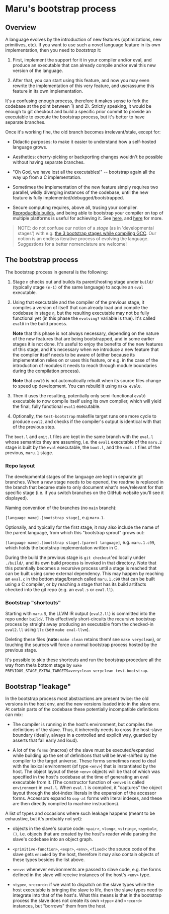 # Maru's bootstrap process

## Overview

A language evolves by the introduction of new features (optimizations, new primitives, etc).
If you want to use such a novel language feature in its own implementation,
then you need to *bootstrap* it:

1) First, implement the support for it in your compiler and/or eval, and produce
   an executable that can already compile and/or eval this new version of the language.

2) After that, you can start using this feature, and now you may even rewrite the
   implementation of this very feature, and use/assume this feature in its own
   implementation.

It's a confusing enough process, therefore it makes sense to fork the codebase at
the point between 1) and 2). Strictly speaking, it would be enough to git checkout
and build a specific prior commit to provide an executable to execute the bootstrap
process, but it's better to have separate branches.

Once it's working fine, the old branch becomes irrelevant/stale, except for:

  - Didactic purposes: to make it easier to understand how a self-hosted language grows.

  - Aesthetics: cherry-picking or backporting changes wouldn't be possible without
    having separate branches.

  - "Oh God, we have lost all the executables!" -- bootstrap again all the way up
    from a C implementation.
    
  - Sometimes the implementation of the new feature simply requires two parallel,
    wildly diverging instances of the codebase, until the new feature is fully
    implemented/debugged/bootstrapped.

  - Secure computing requires, above all, trusing your compiler.
    [Reproducible builds](https://en.wikipedia.org/wiki/Reproducible_builds),
    and being able to bootstrap your compiler on top of multiple platforms is useful
    for achieving it. See
    [here](https://www.acsa-admin.org/countering-trusting-trust-through-diverse-double-compiling/), and
    [here](http://c2.com/cgi/wiki?TheKenThompsonHack) for more.

> NOTE: do not confuse our notion of a *stage* (as in 'developmental stages') with e.g.
> [the 3 bootstrap stages while compiling GCC](https://gcc.gnu.org/install/build.html).
> Our notion is an endless iterative process of evolving the language.
> Suggestions for a better nomenclature are welcome!

## The bootstrap process

The bootstrap process in general is the following:

 1) Stage `n` checks out and builds its parent/hosting stage under `build/` (typically stage
    `(n-1)` of the same language) to acquire an `eval` executable.

 2) Using that executable and the compiler of the previous stage, it
    compiles a version of itself that can already load and compile the
    codebase in stage `n`, but the resulting executable may not be
    fully functional yet (in this phase the `evolving?` variable is
    true). It's called `eval0` in the build process.

    **Note** that this phase is not always necessary, depending on the
    nature of the new features that are being bootstrapped, and in
    some earlier stages it is not done. It's useful to enjoy the
    benefits of the new features of this stage, and it's necessary
    when we introduce a new feature that the compiler itself needs to
    be aware of (either because its implementation relies on or uses
    this feature, or e.g. in the case of the introduction of modules
    it needs to reach through module boundaries during the compilation
    process).

    **Note** that `eval0` is not automatically rebuilt when its source
    files change to speed up development. You can rebuild it using
    `make eval0`.

 3) Then it uses the resulting, potentially only semi-functional `eval0` executable to
    now compile itself using its own compiler, which will yield the final, fully
    functional `eval1` executable.

 4) Optionally, the `test-bootstrap` makefile target runs one more cycle to produce
    `eval2`, and checks if the compiler's output is identical with that of the
    previous step.

The `boot.l` and `emit.l` files are kept in the same branch with the `eval.l`
whose semantics they are assuming, i.e. the `eval1` executable of the `maru.2`
stage is built by the `eval` executable, the `boot.l`, and the `emit.l` files
of the previous, `maru.1` stage.

### Repo layout

The developmental stages of the language are kept in separate git
branches. When a new stage needs to be opened, the readme is replaced
in the branch that became stale to only document what's new/relevant
for that specific stage (i.e. if you switch branches on the GitHub
website you'll see it displayed).

Naming convention of the branches (no `main` branch):

`[language name].[bootstrap stage]`, e.g `maru.1`.

Optionally, and typically for the first stage, it may also include the
name of the parent language, from which this "bootstrap sprout" grows
out:

`[language name].[bootstrap stage].[parent language]`, e.g. `maru.1.c99`,
which holds the bootstrap implementation written in C.

During the build the previous stage is `git checkout`'ed locally under `./build/`,
and its own build process is invoked in that directory. Note that this potentially
becomes a recursive process until a stage is reached that can be built using some
external dependency. This may happen by reaching an `eval.c` in the bottom stage/branch
called `maru.1.c99` that can be built using a C compiler, or by reaching a
stage that has its build artifacts checked into the git repo (e.g. an `eval.s` or
`eval.ll`).

### Bootstrap "shortcuts"

Starting with `maru.5`, the LLVM IR output (`eval2.ll`) is committed into the repo under
`build/`. This effectively short-circuits the recursive bootstrap process by
straight away producing an executable from the checked-in `eval2.ll` using `llc`
(see `make eval-llvm`).

Deleting these files (**note:** `make clean` retains them! see `make veryclean`),
or touching the sources will force a normal bootstrap process hosted by
the previous stage.

It's possible to skip these shortcuts and run the bootstrap procedure all the way from
the/a bottom stage by `make PREVIOUS_STAGE_EXTRA_TARGETS=veryclean veryclean test-bootstrap`.

## Bootstrap "leakage"

In the bootstrap process most abstractions are present twice: the old
versions in the host env, and the new versions loaded into in the
slave env. At certain parts of the codebase these potentially
incompatible definitions can mix:

  - The compiler is running in the host's environment, but compiles
    the definitions of the slave. Thus, it inherently needs to cross
    the host-slave boundary (ideally, always in a controlled and
    explicit way, guarded by asserts that fail early and loud).

  - A lot of the `forms` (macros) of the slave must be
    executed/expanded while building up the set of definitions that
    will be level-shifted by the compiler to the target
    universe. These forms sometimes need to deal with the lexical
    environment (of type `<env>`) that is instantiated by the host.
    The object layout of these `<env>` objects will be that of which
    was specified in the host's codebase at the time of generating an
    eval executable from it. (The constructor function of `<env>`s is
    called `environment` in `eval.l`. When `eval.l` is compiled, it
    "captures" the object layout through the slot-index literals in
    the expansion of the accessor forms. Accessors expand to `oop-at`
    forms with literal indexes, and these are then directly compiled to
    machine instructions).

A list of types and occasions where such leakage happens (meant to be
exhaustive, but it's probably not yet):

  - objects in the slave's source code: `<pair>`, `<long>`, `<string>`,
    `<symbol>`, `()`, i.e. objects that are created by the host's reader
    while parsing the slave's codebase into an object graph.

  - `<primitive-function>`, `<expr>`, `<env>`, `<fixed>`: the source
    code of the slave gets `encode`d by the host, therefore it may
    also contain objects of these types besides the list above.

  - `<env>`: whenever environments are passed to slave code, e.g. the
    forms defined in the slave will receive instances of the host's
    `<env>` type.

  - `<type>`, `<record>`: if we want to dispatch on the slave types while
    the host executable is bringing the slave to life, then the slave
    types need to integrate into that of the host's. What this means
    is that in the bootstrap process the slave does not create its own
    `<type>` and `<record>` instances, but "borrows" them from the host.

